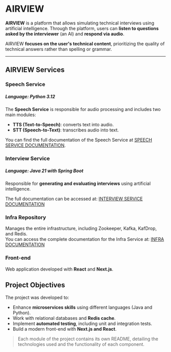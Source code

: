 # AIRVIEW

**AIRVIEW** is a platform that allows simulating technical interviews using artificial intelligence. Through the platform, users can **listen to questions asked by the interviewer** (an AI) and **respond via audio**.

AIRVIEW **focuses on the user's technical content**, prioritizing the quality of technical answers rather than spelling or grammar.

---

## AIRVIEW Services

### Speech Service
##### Language: Python 3.12
The **Speech Service** is responsible for audio processing and includes two main modules:

- **TTS (Text-to-Speech)**: converts text into audio.
- **STT (Speech-to-Text)**: transcribes audio into text.

You can find the full documentation of the Speech Service at [SPEECH SERVICE DOCUMENTATION](https://github.com/aierview/speech-service).

### Interview Service
##### Language: Java 21 with Spring Boot
Responsible for **generating and evaluating interviews** using artificial intelligence.

The full documentation can be accessed at: [INTERVIEW SERVICE DOCUMENTATION](https://github.com/aierview/interview-service)

### Infra Repository
Manages the entire infrastructure, including Zookeeper, Kafka, KafDrop, and Redis.  
You can access the complete documentation for the Infra Service at: [INFRA DOCUMENTATION](https://github.com/aierview/infra)

### Front-end
Web application developed with **React** and **Next.js**.

## Project Objectives

The project was developed to:

- Enhance **microservices skills** using different languages (Java and Python).
- Work with relational databases and **Redis cache**.
- Implement **automated testing**, including unit and integration tests.
- Build a modern front-end with **Next.js and React**.

> Each module of the project contains its own README, detailing the technologies used and the functionality of each component.
